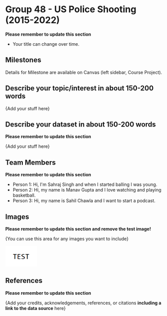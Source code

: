 
# Group 48 - US Police Shooting (2015-2022)


**Please remember to update this section**

- Your title can change over time.

## Milestones

Details for Milestone are available on Canvas (left sidebar, Course Project).

## Describe your topic/interest in about 150-200 words



{Add your stuff here}

## Describe your dataset in about 150-200 words

**Please remember to update this section**

{Add your stuff here}

## Team Members

**Please remember to update this section**

- Person 1: Hi, I'm Sahraj Singh and when I started balling I was young.
- Person 2: Hi, my name is Manav Gupta and I love watching and playing basketball. 
- Person 3: Hi, my name is Sahil Chawla and I want to start a podcast.

## Images

**Please remember to update this section and remove the test image!**

{You can use this area for any images you want to include}

<img src ="images/test.png" width="100px">

## References

**Please remember to update this section**

{Add your credits, acknowledgements, references, or citations **including a link to the data source** here}



